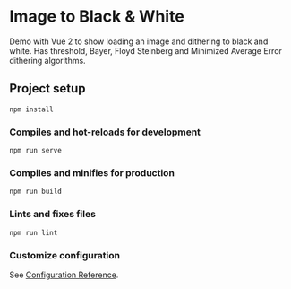 # Image to Black & White

Demo with Vue 2 to show loading an image and dithering to black and white. Has threshold, Bayer, Floyd Steinberg and Minimized Average Error dithering algorithms.

## Project setup
```
npm install
```

### Compiles and hot-reloads for development
```
npm run serve
```

### Compiles and minifies for production
```
npm run build
```

### Lints and fixes files
```
npm run lint
```

### Customize configuration
See [Configuration Reference](https://cli.vuejs.org/config/).

